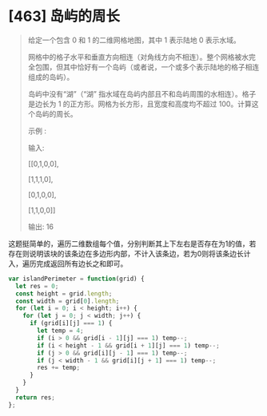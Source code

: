 # [463] 岛屿的周长

> 给定一个包含 0 和 1 的二维网格地图，其中 1 表示陆地 0 表示水域。
>
> 网格中的格子水平和垂直方向相连（对角线方向不相连）。整个网格被水完全包围，但其中恰好有一个岛屿（或者说，一个或多个表示陆地的格子相连组成的岛屿）。
>
> 岛屿中没有“湖”（“湖” 指水域在岛屿内部且不和岛屿周围的水相连）。格子是边长为 1 的正方形。网格为长方形，且宽度和高度均不超过 100。计算这个岛屿的周长。
>
> 示例 :
>
> 输入:
>
> [[0,1,0,0],
>
> ⁠[1,1,1,0],
>
> ⁠[0,1,0,0],
>
> ⁠[1,1,0,0]]
>
> 输出: 16

这题挺简单的，遍历二维数组每个值，分别判断其上下左右是否存在为1的值，若存在则说明该块的该条边在多边形内部，不计入该条边，若为0则将该条边长计入，遍历完成返回所有边长之和即可。

```js
var islandPerimeter = function(grid) {
  let res = 0;
  const height = grid.length;
  const width = grid[0].length;
  for (let i = 0; i < height; i++) {
    for (let j = 0; j < width; j++) {
      if (grid[i][j] === 1) {
        let temp = 4;
        if (i > 0 && grid[i - 1][j] === 1) temp--;
        if (i < height - 1 && grid[i + 1][j] === 1) temp--;
        if (j > 0 && grid[i][j - 1] === 1) temp--;
        if (j < width - 1 && grid[i][j + 1] === 1) temp--;
        res += temp;
      }
    }
  }
  return res;
};
```
